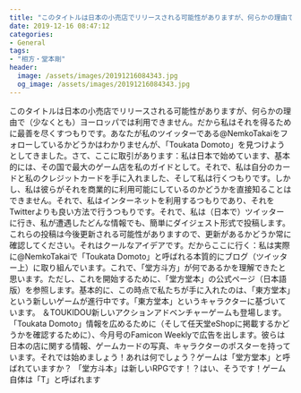 ```yaml
---
title: "このタイトルは日本の小売店でリリースされる可能性がありますが、何らかの理由で（少なくとも）ヨーロッパでは利用できません。"
date: 2019-12-16 08:47:12
categories:
- General
tags:
- "相方・堂本剛"
header:
  image: /assets/images/20191216084343.jpg
  og_image: /assets/images/20191216084343.jpg
---
```


このタイトルは日本の小売店でリリースされる可能性がありますが、何らかの理由で（少なくとも）ヨーロッパでは利用できません。だから私はそれを得るために最善を尽くすつもりです。あなたが私のツイッターである@NemkoTakaiをフォローしているかどうかはわかりませんが、「Toukata Domoto」を見つけようとしてきました。さて、ここに取引があります：私は日本で始めています、基本的には、その国で最大のゲーム店を私のガイドとして。それで、私は自分のカードと私のクレジットカードを手に入れました、そして私は行くつもりです。しかし、私は彼らがそれを商業的に利用可能にしているのかどうかを直接知ることはできません。それで、私はインターネットを利用するつもりであり、それをTwitterよりも良い方法で行うつもりです。それで、私は（日本で）ツイッターに行き、私が遭遇したどんな情報でも、簡単にダイジェスト形式で投稿します。これらの投稿は今後更新される可能性がありますので、更新があるかどうか常に確認してください。それはクールなアイデアです。だからここに行く：私は実際に@NemkoTakaiで「Toukata Domoto」と呼ばれる本質的にブログ（ツイッター上）に取り組んでいます。これで、「堂方斗方」が何であるかを理解できたと思います。ただし、これを開始するために、「堂方堂本」の公式ページ（日本語版）を参照します。基本的に、この時点で私たちが手に入れたのは、「東方堂本」という新しいゲームが進行中です。「東方堂本」というキャラクターに基づいています。 ＆TOUKIDOU新しいアクションアドベンチャーゲームも登場します。「Toukata Domoto」情報を広めるために（そして任天堂eShopに掲載するかどうかを確認するために）、今月号のFamicon Weeklyで広告を出します。彼らは日本の店に関する情報、ゲームカードの写真、キャラクターのポスターを持っています。それでは始めましょう！あれは何でしょう？ゲームは「堂方堂本」と呼ばれていますか？ 「堂方斗本」は新しいRPGです！？はい、そうです！ゲーム自体は「T」と呼ばれます
